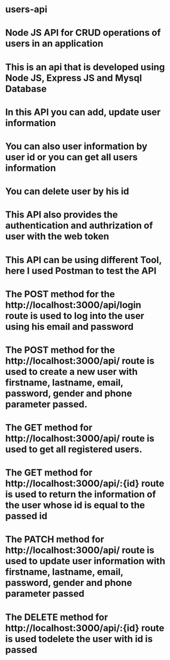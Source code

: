 # users-api
# Node JS API for CRUD operations of users in an application
# This is an api that is developed using Node JS, Express JS and Mysql Database
# In this API you can add, update user information
# You can also user information by user id or you can get all users information
# You can delete user by his id
# This API also provides the authentication and authrization of user with the web token
# This API can be using different Tool, here I used Postman to test the API
# The POST method for the http://localhost:3000/api/login route is used to log into the user using his email and password
# The POST method for the http://localhost:3000/api/ route is used to create a new user with firstname, lastname, email, password, gender and phone parameter passed.
# The GET method for http://localhost:3000/api/ route is used to get all registered users.
# The GET method for http://localhost:3000/api/:{id} route is used to return the information of the user whose id is equal to the passed id
# The PATCH method for http://localhost:3000/api/ route is used to update user information with firstname, lastname, email, password, gender and phone parameter passed
# The DELETE method for http://localhost:3000/api/:{id} route is used todelete the user with id is passed